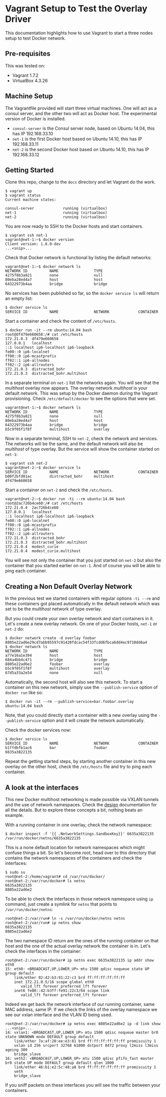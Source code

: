 # Vagrant Setup to Test the Overlay Driver

This documentation highlights how to use Vagrant to start a three nodes setup to test Docker network.

## Pre-requisites

This was tested on:

- Vagrant 1.7.2
- VirtualBox 4.3.26

## Machine Setup

The Vagrantfile provided will start three virtual machines. One will act as a consul server, and the other two will act as Docker host.
The experimental version of Docker is installed.

- `consul-server` is the Consul server node, based on Ubuntu 14.04, this has IP 192.168.33.10
- `net-1` is the first Docker host based on Ubuntu 14.10, this has IP 192.168.33.11
- `net-2` is the second Docker host based on Ubuntu 14.10, this has IP 192.168.33.12

## Getting Started

Clone this repo, change to the `docs` directory and let Vagrant do the work.

    $ vagrant up
    $ vagrant status
    Current machine states:

    consul-server             running (virtualbox)
    net-1                     running (virtualbox)
    net-2                     running (virtualbox)

You are now ready to SSH to the Docker hosts and start containers.

    $ vagrant ssh net-1
    vagrant@net-1:~$ docker version
    Client version: 1.8.0-dev
    ...<snip>...

Check that Docker network is functional by listing the default networks:

    vagrant@net-1:~$ docker network ls
    NETWORK ID          NAME                TYPE
    4275f8b3a821        none                null                
    80eba28ed4a7        host                host                
    64322973b4aa        bridge              bridge              

No services has been published so far, so the `docker service ls` will return an empty list:

    $ docker service ls
    SERVICE ID          NAME                NETWORK             CONTAINER

Start a container and check the content of `/etc/hosts`.

    $ docker run -it --rm ubuntu:14.04 bash
    root@df479e660658:/# cat /etc/hosts
    172.21.0.3	df479e660658
    127.0.0.1	localhost
    ::1	localhost ip6-localhost ip6-loopback
    fe00::0	ip6-localnet
    ff00::0	ip6-mcastprefix
    ff02::1	ip6-allnodes
    ff02::2	ip6-allrouters
    172.21.0.3	distracted_bohr
    172.21.0.3	distracted_bohr.multihost

In a separate terminal on `net-1` list the networks again. You will see that the _multihost_ overlay now appears.
The overlay network _multihost_ is your default network. This was setup by the Docker daemon during the Vagrant provisioning. Check `/etc/default/docker` to see the options that were set.

    vagrant@net-1:~$ docker network ls
    NETWORK ID          NAME                TYPE
    4275f8b3a821        none                null
    80eba28ed4a7        host                host
    64322973b4aa        bridge              bridge
    b5c9f05f1f8f        multihost           overlay

Now in a separate terminal, SSH to `net-2`, check the network and services. The networks will be the same, and the default network will also be _multihost_ of type overlay. But the service will show the container started on `net-1`:

    $ vagrant ssh net-2
    vagrant@net-2:~$ docker service ls
    SERVICE ID          NAME                NETWORK             CONTAINER
    b00f2bfd81ac        distracted_bohr     multihost           df479e660658

Start a container on `net-2` and check the `/etc/hosts`.

    vagrant@net-2:~$ docker run -ti --rm ubuntu:14.04 bash
    root@2ac726b4ce60:/# cat /etc/hosts
    172.21.0.4	2ac726b4ce60
    127.0.0.1	localhost
    ::1	localhost ip6-localhost ip6-loopback
    fe00::0	ip6-localnet
    ff00::0	ip6-mcastprefix
    ff02::1	ip6-allnodes
    ff02::2	ip6-allrouters
    172.21.0.3	distracted_bohr
    172.21.0.3	distracted_bohr.multihost
    172.21.0.4	modest_curie
    172.21.0.4	modest_curie.multihost

You will see not only the container that you just started on `net-2` but also the container that you started earlier on `net-1`.
And of course you will be able to ping each container.

## Creating a Non Default Overlay Network

In the previous test we started containers with regular options `-ti --rm` and these containers got placed automatically in the default network which was set to be the _multihost_ network of type overlay.

But you could create your own overlay network and start containers in it. Let's create a new overlay network.
On one of your Docker hosts, `net-1` or `net-2` do:

    $ docker network create -d overlay foobar
    8805e22ad6e29cd7abb95597c91420fdcac54f33fcdd6fbca6dd4ec9710dd6a4
    $ docker network ls
    NETWORK ID          NAME                TYPE
    a77e16a1e394        host                host                
    684a4bb4c471        bridge              bridge              
    8805e22ad6e2        foobar              overlay             
    b5c9f05f1f8f        multihost           overlay             
    67d5a33a2e54        none                null   

Automatically, the second host will also see this network. To start a container on this new network, simply use the `--publish-service` option of `docker run` like so:

    $ docker run -it --rm --publish-service=bar.foobar.overlay ubuntu:14.04 bash

Note, that you could directly start a container with a new overlay using the `--publish-service` option and it will create the network automatically.

Check the docker services now:

    $ docker service ls
    SERVICE ID          NAME                NETWORK             CONTAINER
    b1ffdbfb1ac6        bar                 foobar              6635a3822135

Repeat the getting started steps, by starting another container in this new overlay on the other host, check the `/etc/hosts` file and try to ping each container.

## A look at the interfaces

This new Docker multihost networking is made possible via VXLAN tunnels and the use of network namespaces.
Check the [design](design.md) documentation for all the details. But to explore these concepts a bit, nothing beats an example.

With a running container in one overlay, check the network namespace:

    $ docker inspect -f '{{ .NetworkSettings.SandboxKey}}' 6635a3822135
    /var/run/docker/netns/6635a3822135

This is a none default location for network namespaces which might confuse things a bit. So let's become root, head over to this directory that contains the network namespaces of the containers and check the interfaces:

    $ sudo su
    root@net-2:/home/vagrant# cd /var/run/docker/
    root@net-2:/var/run/docker# ls netns
    6635a3822135
    8805e22ad6e2

To be able to check the interfaces in those network namespace using `ip` command, just create a symlink for `netns` that points to `/var/run/docker/netns`:

    root@net-2:/var/run# ln -s /var/run/docker/netns netns
    root@net-2:/var/run# ip netns show
    6635a3822135
    8805e22ad6e2

The two namespace ID return are the ones of the running container on that host and the one of the actual overlay network the container is in.
Let's check the interfaces in the container:

    root@net-2:/var/run/docker# ip netns exec 6635a3822135 ip addr show eth0
    15: eth0: <BROADCAST,UP,LOWER_UP> mtu 1500 qdisc noqueue state UP group default 
        link/ether 02:42:b3:91:22:c3 brd ff:ff:ff:ff:ff:ff
        inet 172.21.0.5/16 scope global eth0
           valid_lft forever preferred_lft forever
        inet6 fe80::42:b3ff:fe91:22c3/64 scope link 
           valid_lft forever preferred_lft forever

Indeed we get back the network interface of our running container, same MAC address, same IP.
If we check the links of the overlay namespace we see our vxlan interface and the VLAN ID being used.

    root@net-2:/var/run/docker# ip netns exec 8805e22ad6e2 ip -d link show
    ...<snip>...
    14: vxlan1: <BROADCAST,UP,LOWER_UP> mtu 1500 qdisc noqueue master br0 state UNKNOWN mode DEFAULT group default 
        link/ether 7a:af:20:ee:e3:81 brd ff:ff:ff:ff:ff:ff promiscuity 1 
        vxlan id 256 srcport 32768 61000 dstport 8472 proxy l2miss l3miss ageing 300 
        bridge_slave 
    16: veth2: <BROADCAST,UP,LOWER_UP> mtu 1500 qdisc pfifo_fast master br0 state UP mode DEFAULT group default qlen 1000
        link/ether 46:b1:e2:5c:48:a8 brd ff:ff:ff:ff:ff:ff promiscuity 1 
        veth 
        bridge_slave  

If you sniff packets on these interfaces you will see the traffic between your containers.

